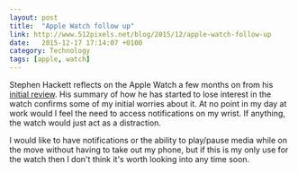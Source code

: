 ```yaml
---
layout: post
title:  "Apple Watch follow up"
link: http://www.512pixels.net/blog/2015/12/apple-watch-follow-up
date:   2015-12-17 17:14:07 +0100
category: Technology
tags: [apple, watch]
---
```


Stephen Hackett reflects on the Apple Watch a few months on from his [initial review][512awr]. His summary of how he has started to lose interest in the watch confirms some of my initial worries about it. At no point in my day at work would I feel the need to access notifications on my wrist. If anything, the watch would just act as a distraction.

I would like to have notifications or the ability to play/pause media while on the move without having to take out my phone, but if this is my only use for the watch then I don't think it's worth looking into any time soon.

[512awr]: http://www.512pixels.net/blog/2015/8/review-three-months-of-apple-watch